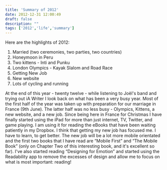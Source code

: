 ```yaml
---
title: 'Summary of 2012'
date: 2012-12-31 12:00:49
draft: false
description: ""
tags: ['2012','life','summary']
---
```


Here are the highlights of 2012:

1.  Married (two ceremonies, two parties, two countries)
2.  Honeymoon in Peru
3.  Two kittens - Inti and Punku
4.  London Olympics - Kayak Slalom and Road Race
5.  Getting New Job
6.  New website
7.  Lots of cycling and running

At the end of this year - twenty twelve - while listening to Joël's band and trying out iA Writer I look back on what has been a very busy year. Most of the first half of the year was taken up with preparation for our marriage in France (9th June). The latter half was no less busy - Olympics, Kittens, a new website, and a new job. Since being here in France for Christmas I have finally started using the iPad for more than just internet, TV, Twitter, and game playing. I am using it for reading the eBooks that have been waiting patiently in my Dropbox. I think that getting my new job has focused me. I have to learn, to get better. The new job will be a lot more mobile orientated and the first two books that I have read are “Mobile First” and “The Mobile Book” (only on Chapter Two of this interesting book, and it's excellent so far). I've also started reading “Designing for Emotion” and started using the Readability app to remove the excesses of design and allow me to focus on what is most important: reading!